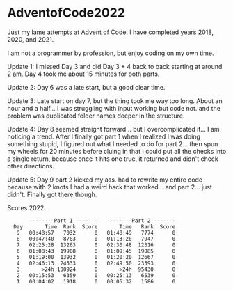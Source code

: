 # AdventofCode2022

Just my lame attempts at Advent of Code. 
I have completed years 2018, 2020, and 2021.

I am not a programmer by profession, but enjoy coding on my own time.

Update 1: I missed Day 3 and did Day 3 + 4 back to back starting at around 2 am. Day 4 took me about 15 minutes for both parts.

Update 2: Day 6 was a late start, but a good clear time.

Update 3: Late start on day 7, but the thing took me way too long. About an hour and a half... I was struggling with input working but code not. and the problem was duplicated folder names deeper in the structure.

Update 4: Day 8 seemed straight forward... but I overcomplicated it... I am noticing a trend. After I finally got part 1 when I realized I was doing something stupid, I figured out what I needed to do for part 2... then spun my wheels for 20 minutes before cluing in that I could put all the checks into a single return, because once it hits one true, it returned and didn't check other directions.

Update 5: Day 9 part 2 kicked my ass. had to rewrite my entire code because with 2 knots I had a weird hack that worked... and part 2... just didn't. Finally got there though.

Scores 2022:

           --------Part 1--------   --------Part 2--------
      Day       Time  Rank  Score       Time   Rank  Score
       9   00:48:57   7032      0   01:48:49   7774      0
       8   00:47:40   8783      0   01:13:20   7947      0
       7   02:25:28  13263      0   02:30:48  12316      0
       6   01:08:43  19908      0   01:09:45  19085      0
       5   01:19:00  13932      0   01:20:20  12667      0
       4   02:46:13  24533      0   02:49:50  23593      0
       3       >24h 100924      0       >24h  95430      0
       2   00:15:53   6359      0   00:25:13   6539      0
       1   00:04:02   1918      0   00:05:32   1586      0 

